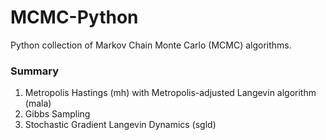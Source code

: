# MCMC-Python
Python collection of Markov Chain Monte Carlo (MCMC) algorithms.

### Summary
1. Metropolis Hastings (mh) with Metropolis-adjusted Langevin algorithm (mala) 
2. Gibbs Sampling
3. Stochastic Gradient Langevin Dynamics (sgld)
